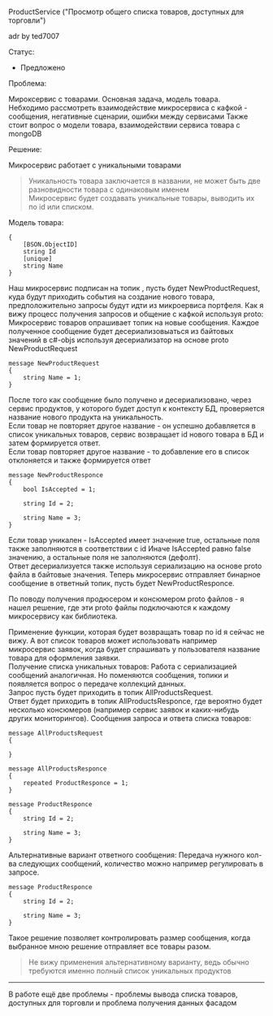 ProductService ("Просмотр общего списка товаров, доступных для торговли")

adr by ted7007

Статус:  
 * Предложено

Проблема:  

Мироксервис с товарами.  Основная задача, модель товара.  
Небходимо рассмотреть взаимодействие микросервиса с кафкой - сообщения, негативные сценарии, ошибки между сервисами
Также стоит вопрос о модели товара, взаимодействии сервиса товара с mongoDB


Решение:

Микросервис работает с уникальными товарами  
  >Уникальность товара заключается в названии, не может быть две разновидности товара с одинаковым именем  
Микросервис будет создавать уникальные товары, выводить их по id или списком.

Модель товара: 

	{
		[BSON.ObjectID]
		string Id
		[unique]
		string Name 
	}
Наш микросервис подписан на топик , пусть будет NewProductRequest, куда будут приходить события на создание нового товара,
предположительно запросы будут идти из микроервиса портфеля.
Как я вижу процесс получения запросов и общение с кафкой используя proto:
Микросервис товаров опрашивает топик на новые сообщения.
Каждое полученное сообщение будет десериализовыаться из байтовых значений в c#-objs используя десериализатор на основе proto NewProductRequest

	message NewProductRequest
	{
		string Name = 1;
	}
После того как сообщение было получено и десериализовано, через сервис продуктов, у которого будет доступ к контексту БД, проверяется название нового продукта на уникальность.  
Если товар не повторяет другое название - он успешно добавляется в список уникальных товаров, сервис возвращает id нового товара в БД и затем формируется ответ.  
Если товар повторяет другое название - то добавление его в список отклоняется и также формируется ответ
	
	message NewProductResponce
	{
		bool IsAccepted = 1;

		string Id = 2;

		string Name = 3;
	}
Если товар уникален - IsAccepted имеет значение true, остальные поля также заполняются в соответствии с id 
Иначе IsAccepted равно false значению, а остальные поля не заполняются (дефолт).  
Ответ десериализуется также используя сериализацию на основе proto файла в байтовые значения.
Теперь микросервис отправляет бинарное сообщение в ответный топик, пусть будет NewProductResponce.  

По поводу получения продюсером и консюмером proto файлов - я нашел решение, где эти proto файлы подключаются к каждому микросервису как библиотека.

Применение функции, которая будет возвращать товар по id я сейчас не вижу. А вот список товаров может использовать например микросервис заявок, когда будет спрашивать у пользователя название товара для оформления заявки.  
Получение списка уникальных товаров:
Работа с сериализацией сообщений аналогичная. Но поменяются сообщения, топики и появляется вопрос о передаче коллекций данных.  
Запрос пусть будет приходить в топик AllProductsRequest.  
Ответ будет приходить в топик AllProductsResponce, где вероятно будет несколько консюмеров (например сервис заявок и каких-нибудь других мониторингов).
Сообщения запроса и ответа списка товаров:

	message AllProductsRequest
	{
		
	}
	
	message AllProductsResponce
	{
		repeated ProductResponce = 1;
	}
	
	message ProductResponce
	{
		string Id = 2;

		string Name = 3;
	}
	
Альтернативные вариант ответного сообщения:
Передача нужного кол-ва следующих сообщений, количество можно например регулировать в запросе.

	message ProductResponce
	{
		string Id = 2;

		string Name = 3;
	}
Такое решение позволяет контролировать размер сообщения, когда выбранное мною решение отправляет все товары разом.  
 > Не вижу применения альтернативному варианту, ведь обычно требуются именно полный список уникальных продуктов
---  
В работе ещё две проблемы - проблемы вывода списка товаров, доступных для торговли и проблема получения данных фасадом
